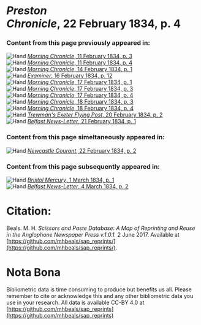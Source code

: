 # *Preston Chronicle*, 22 February 1834, p. 4  
  
### Content from this page previously appeared in:  
![Hand](http://scissorsandpaste.net/wp-content/uploads/2017/06/smallhandpointer.png) [*Morning Chronicle*, 11 February 1834, p. 3](https://mhbeals.github.io/sap_html/Morning-Chronicle/Morning-Chronicle-11-February-1834-p-3)  
![Hand](http://scissorsandpaste.net/wp-content/uploads/2017/06/smallhandpointer.png) [*Morning Chronicle*, 11 February 1834, p. 4](https://mhbeals.github.io/sap_html/Morning-Chronicle/Morning-Chronicle-11-February-1834-p-4)  
![Hand](http://scissorsandpaste.net/wp-content/uploads/2017/06/smallhandpointer.png) [*Morning Chronicle*, 14 February 1834, p. 1](https://mhbeals.github.io/sap_html/Morning-Chronicle/Morning-Chronicle-14-February-1834-p-1)  
![Hand](http://scissorsandpaste.net/wp-content/uploads/2017/06/smallhandpointer.png) [*Examiner*, 16 February 1834, p. 12](https://mhbeals.github.io/sap_html/Examiner/Examiner-16-February-1834-p-12)  
![Hand](http://scissorsandpaste.net/wp-content/uploads/2017/06/smallhandpointer.png) [*Morning Chronicle*, 17 February 1834, p. 1](https://mhbeals.github.io/sap_html/Morning-Chronicle/Morning-Chronicle-17-February-1834-p-1)  
![Hand](http://scissorsandpaste.net/wp-content/uploads/2017/06/smallhandpointer.png) [*Morning Chronicle*, 17 February 1834, p. 3](https://mhbeals.github.io/sap_html/Morning-Chronicle/Morning-Chronicle-17-February-1834-p-3)  
![Hand](http://scissorsandpaste.net/wp-content/uploads/2017/06/smallhandpointer.png) [*Morning Chronicle*, 17 February 1834, p. 4](https://mhbeals.github.io/sap_html/Morning-Chronicle/Morning-Chronicle-17-February-1834-p-4)  
![Hand](http://scissorsandpaste.net/wp-content/uploads/2017/06/smallhandpointer.png) [*Morning Chronicle*, 18 February 1834, p. 3](https://mhbeals.github.io/sap_html/Morning-Chronicle/Morning-Chronicle-18-February-1834-p-3)  
![Hand](http://scissorsandpaste.net/wp-content/uploads/2017/06/smallhandpointer.png) [*Morning Chronicle*, 18 February 1834, p. 4](https://mhbeals.github.io/sap_html/Morning-Chronicle/Morning-Chronicle-18-February-1834-p-4)  
![Hand](http://scissorsandpaste.net/wp-content/uploads/2017/06/smallhandpointer.png) [*Trewman's Exeter Flying Post*, 20 February 1834, p. 2](https://mhbeals.github.io/sap_html/Trewman's-Exeter-Flying-Post/Trewman's-Exeter-Flying-Post-20-February-1834-p-2)  
![Hand](http://scissorsandpaste.net/wp-content/uploads/2017/06/smallhandpointer.png) [*Belfast News-Letter*, 21 February 1834, p. 1](https://mhbeals.github.io/sap_html/Belfast-News-Letter/Belfast-News-Letter-21-February-1834-p-1)  
  
### Content from this page simeltaneously appeared in:  
![Hand](http://scissorsandpaste.net/wp-content/uploads/2017/06/smallhandpointer.png) [*Newcastle Courant*, 22 February 1834, p. 2](https://mhbeals.github.io/sap_html/Newcastle-Courant/Newcastle-Courant-22-February-1834-p-2)  
  
### Content from this page subsequently appeared in:  
![Hand](http://scissorsandpaste.net/wp-content/uploads/2017/06/smallhandpointer.png) [*Bristol Mercury*, 1 March 1834, p. 1](https://mhbeals.github.io/sap_html/Bristol-Mercury/Bristol-Mercury-1-March-1834-p-1)  
![Hand](http://scissorsandpaste.net/wp-content/uploads/2017/06/smallhandpointer.png) [*Belfast News-Letter*, 4 March 1834, p. 2](https://mhbeals.github.io/sap_html/Belfast-News-Letter/Belfast-News-Letter-4-March-1834-p-2)  


# Citation: 

Beals. M. H. *Scissors and Paste Database: A Map of Reprinting and Reuse in the Anglophone Newspaper Press v.1.0.1.* 2 June 2017. Available at [https://github.com/mhbeals/sap_reprints/](https://github.com/mhbeals/sap_reprints/). 

# Nota Bona

Bibliometric data is time consuming to produce but benefits us all. Please remember to cite or acknowledge this and any other bibliometric data you use in your research. All data is available CC-BY 4.0 at [https://github.com/mhbeals/sap_reprints](https://github.com/mhbeals/sap_reprints)
